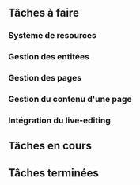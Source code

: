 ## Tâches à faire

### Système de resources

### Gestion des entitées

### Gestion des pages

### Gestion du contenu d'une page

### Intégration du live-editing

## Tâches en cours

## Tâches terminées